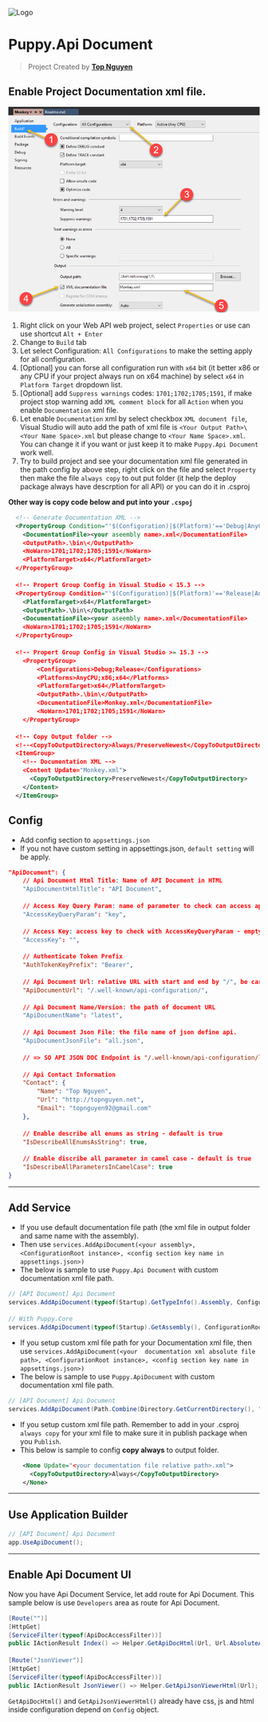 ﻿![Logo](favicon.ico)
# Puppy.Api Document
> Project Created by [**Top Nguyen**](http://topnguyen.net)

## Enable Project Documentation xml file.
![Project Property](Assets/ProjectProperty.png)
1. Right click on your Web API web project, select `Properties` or use can use shortcut `Alt + Enter`
2. Change to `Build` tab
3. Let select Configuration: `All Configurations` to make the setting apply for all configuration.
4. [Optional] you can forse all configuration run with `x64` bit (it better x86 or any CPU if your project always run on x64 machine) by select `x64` in `Platform Target` dropdown list.
5. [Optional] add `Suppress warnings` codes: `1701;1702;1705;1591`, if make project stop warning add `XML comment block` for all `Action` when you enable `Documentation` xml file.
6. Let enable `Documentation` xml by select checkbox `XML document file`, Visual Studio will auto add the path of xml file is `<Your Output Path>\<Your Name Space>.xml` but please change to `<Your Name Space>.xml`. You can change it if you want or just keep it to make `Puppy.Api Document` work well.
7. Try to build project and see your documentation xml file generated in the path config by above step, right click on the file and select `Property` then make the file `always copy` to out put folder (it help the deploy package always have descrption for all API) or you can do it in .csproj

**Other way is copy code below and put into your `.cspoj`**
```xml
  <!-- Generate Documentation XML -->
  <PropertyGroup Condition="'$(Configuration)|$(Platform)'=='Debug|AnyCPU'">
    <DocumentationFile><your aseembly name>.xml</DocumentationFile>
    <OutputPath>.\bin\</OutputPath>
    <NoWarn>1701;1702;1705;1591</NoWarn>
    <PlatformTarget>x64</PlatformTarget>
  </PropertyGroup>

  <!-- Propert Group Config in Visual Studio < 15.3 -->
  <PropertyGroup Condition="'$(Configuration)|$(Platform)'=='Release|AnyCPU'">
    <PlatformTarget>x64</PlatformTarget>
    <OutputPath>.\bin\</OutputPath>
    <DocumentationFile><your aseembly name>.xml</DocumentationFile>
    <NoWarn>1701;1702;1705;1591</NoWarn>
  </PropertyGroup>

  <!-- Propert Group Config in Visual Studio >= 15.3 -->
	<PropertyGroup>
		<Configurations>Debug;Release</Configurations>
		<Platforms>AnyCPU;x86;x64</Platforms>
		<PlatformTarget>x64</PlatformTarget>
		<OutputPath>.\bin\</OutputPath>
		<DocumentationFile>Monkey.xml</DocumentationFile>
		<NoWarn>1701;1702;1705;1591</NoWarn>
	</PropertyGroup>

  <!-- Copy Output folder -->
  <!--<CopyToOutputDirectory>Always/PreserveNewest</CopyToOutputDirectory>-->
  <ItemGroup>
    <!-- Documentation XML -->
    <Content Update="Monkey.xml">
      <CopyToOutputDirectory>PreserveNewest</CopyToOutputDirectory>
    </Content>
  </ItemGroup>
```

## Config
- Add config section to `appsettings.json`
- If you not have custom setting in appsettings.json, `default setting` will be apply.

```json
"ApiDocument": {
    // Api Document Html Title: Name of API Document in HTML
    "ApiDocumentHtmlTitle": "API Document",

    // Access Key Query Param: name of parameter to check can access api document or not
    "AccessKeyQueryParam": "key",

    // Access Key: access key to check with AccessKeyQueryParam - empty is allow annonymous
    "AccessKey": "",

    // Authenticate Token Prefix
    "AuthTokenKeyPrefix": "Bearer",

    // Api Document Url: relative URL with start and end by "/", be careful this may replace or be replace by MVC route
    "ApiDocumentUrl": "/.well-known/api-configuration/",

    // Api Document Name/Version: the path of document URL
    "ApiDocumentName": "latest",

    // Api Document Json File: the file name of json define api.
    "ApiDocumentJsonFile": "all.json",

    // => SO API JSON DOC Endpoint is "/.well-known/api-configuration/latest/all.json"

    // Api Contact Information
    "Contact": {
        "Name": "Top Nguyen",
        "Url": "http://topnguyen.net",
        "Email": "topnguyen92@gmail.com"
    },

    // Enable describe all enums as string - default is true
    "IsDescribeAllEnumsAsString": true,

    // Enable discribe all parameter in camel case - default is true
    "IsDescribeAllParametersInCamelCase": true
}
```

---

## Add Service
- If you use default documentation file path (the xml file in output folder and same name with the assembly).
- Then use `services.AddApiDocument(<your assembly>, <ConfigurationRoot instance>, <config section key name in appsettings.json>)`
- The below is sample to use `Puppy.Api Document` with custom documentation xml file path.

```csharp
// [API Document] Api Document
services.AddApiDocument(typeof(Startup).GetTypeInfo().Assembly, ConfigurationRoot, "ApiDocument")

// With Puppy.Core
services.AddApiDocument(typeof(Startup).GetAssembly(), ConfigurationRoot, "ApiDocument");
```

- If you setup custom xml file path for your Documentation xml file, then use `services.AddApiDocument(<your  documentation xml absolute file path>, <ConfigurationRoot instance>, <config section key name in appsettings.json>)`
- The below is sample to use `Puppy.ApiDocument` with custom documentation xml file path.
```csharp
// [API Document] Api Document
services.AddApiDocument(Path.Combine(Directory.GetCurrentDirectory(), "Documentation.xml"), ConfigurationRoot, "ApiDocument");
```

- If you setup custom xml file path. Remember to add in your .csproj `always copy` for your xml file to make sure it in publish package when you `Publish`.
- This below is sample to config **copy always** to output folder.

```xml
    <None Update="<your documentation file relative path>.xml">
      <CopyToOutputDirectory>Always</CopyToOutputDirectory>
    </None>
```

---

## Use Application Builder

```csharp
// [API Document] Api Document
app.UseApiDocument();
```

---

## Enable Api Document UI

Now you have Api Document Service, let add route for Api Document.
This sample below is use `Developers` area as route for Api Document.

```csharp
[Route("")]
[HttpGet]
[ServiceFilter(typeof(ApiDocAccessFilter))]
public IActionResult Index() => Helper.GetApiDocHtml(Url, Url.AbsoluteAction("JsonViewer", "Developers", new { area = "Developers" }));

[Route("JsonViewer")]
[HttpGet]
[ServiceFilter(typeof(ApiDocAccessFilter))]
public IActionResult JsonViewer() => Helper.GetApiJsonViewerHtml(Url);
```

`GetApiDocHtml()` and `GetApiJsonViewerHtml()` already have css, js and html inside configuration depend on `Config` object.
